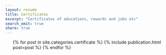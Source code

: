 ```yaml
---
layout: resume
title: Certificates
excerpt: "Certificates of educations, rewards and jobs etc"
search_omit: true
share: true
---
```


<ul class="post-list">
{% for post in site.categories.certificate %}
    {% include publication.html post=post %}
{% endfor %}
</ul>

